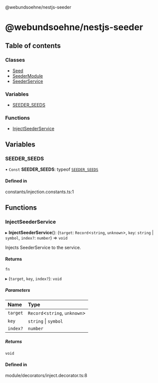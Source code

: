 @webundsoehne/nestjs-seeder

# @webundsoehne/nestjs-seeder

## Table of contents

### Classes

- [Seed](classes/Seed.md)
- [SeederModule](classes/SeederModule.md)
- [SeederService](classes/SeederService.md)

### Variables

- [SEEDER\_SEEDS](README.md#seeder_seeds)

### Functions

- [InjectSeederService](README.md#injectseederservice)

## Variables

### SEEDER\_SEEDS

• `Const` **SEEDER\_SEEDS**: typeof [`SEEDER_SEEDS`](README.md#seeder_seeds)

#### Defined in

constants/injection.constants.ts:1

## Functions

### InjectSeederService

▸ **InjectSeederService**(): (`target`: `Record`<`string`, `unknown`\>, `key`: `string` \| `symbol`, `index?`: `number`) => `void`

Injects SeederService to the service.

#### Returns

`fn`

▸ (`target`, `key`, `index?`): `void`

##### Parameters

| Name | Type |
| :------ | :------ |
| `target` | `Record`<`string`, `unknown`\> |
| `key` | `string` \| `symbol` |
| `index?` | `number` |

##### Returns

`void`

#### Defined in

module/decorators/inject.decorator.ts:8
